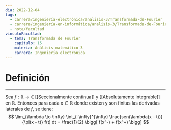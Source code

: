 ```yaml
---
dia: 2022-12-04
tags:
  - carrera/ingeniería-electrónica/analisis-3/Transformada-de-Fourier
  - carrera/ingeniería-en-informática/analisis-3/Transformada-de-Fourier
  - nota/facultad
vinculoFacultad:
  - tema: Transformada de Fourier
    capitulo: 15
    materia: Análisis matemático 3
    carrera: Ingeniería electrónica
---
```

# Definición
---
Sea $f : \mathbb{R} \to \mathbb{C}$ [[Seccionalmente continua]] y [[Absolutamente integrable]] en $\mathbb{R}$. Entonces para cada $x \in \mathbb{R}$ donde existen y son finitas las derivadas laterales de $f$, se tiene: $$ \lim_{\lambda \to \infty} \int_{-\infty}^{\infty} \frac{sen(\lambda(x - t))}{\pi(x - t)} f(t) dt = \frac{1}{2} \bigg[ f(x^-) + f(x^+) \bigg] $$